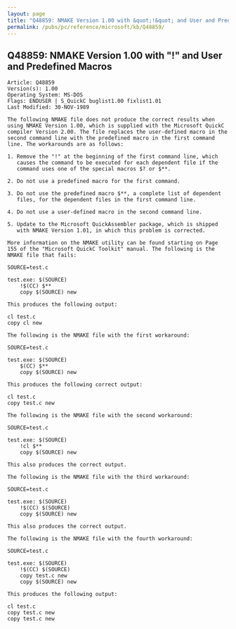 ```yaml
---
layout: page
title: "Q48859: NMAKE Version 1.00 with &quot;!&quot; and User and Predefined Macros"
permalink: /pubs/pc/reference/microsoft/kb/Q48859/
---
```


## Q48859: NMAKE Version 1.00 with &quot;!&quot; and User and Predefined Macros

	Article: Q48859
	Version(s): 1.00
	Operating System: MS-DOS
	Flags: ENDUSER | S_QuickC buglist1.00 fixlist1.01
	Last Modified: 30-NOV-1989
	
	The following NMAKE file does not produce the correct results when
	using NMAKE Version 1.00, which is supplied with the Microsoft QuickC
	compiler Version 2.00. The file replaces the user-defined macro in the
	second command line with the predefined macro in the first command
	line. The workarounds are as follows:
	
	1. Remove the "!" at the beginning of the first command line, which
	   causes the command to be executed for each dependent file if the
	   command uses one of the special macros $? or $**.
	
	2. Do not use a predefined macro for the first command.
	
	3. Do not use the predefined macro $**, a complete list of dependent
	   files, for the dependent files in the first command line.
	
	4. Do not use a user-defined macro in the second command line.
	
	5. Update to the Microsoft QuickAssembler package, which is shipped
	   with NMAKE Version 1.01, in which this problem is corrected.
	
	More information on the NMAKE utility can be found starting on Page
	155 of the "Microsoft QuickC Toolkit" manual. The following is the
	NMAKE file that fails:
	
	SOURCE=test.c
	
	test.exe: $(SOURCE)
	    !$(CC) $**
	    copy $(SOURCE) new
	
	This produces the following output:
	
	cl test.c
	copy cl new
	
	The following is the NMAKE file with the first workaround:
	
	SOURCE=test.c
	
	test.exe: $(SOURCE)
	    $(CC) $**
	    copy $(SOURCE) new
	
	This produces the following correct output:
	
	cl test.c
	copy test.c new
	
	The following is the NMAKE file with the second workaround:
	
	SOURCE=test.c
	
	test.exe: $(SOURCE)
	    !cl $**
	    copy $(SOURCE) new
	
	This also produces the correct output.
	
	The following is the NMAKE file with the third workaround:
	
	SOURCE=test.c
	
	test.exe: $(SOURCE)
	    !$(CC) $(SOURCE)
	    copy $(SOURCE) new
	
	This also produces the correct output.
	
	The following is the NMAKE file with the fourth workaround:
	
	SOURCE=test.c
	
	test.exe: $(SOURCE)
	    !$(CC) $(SOURCE)
	    copy test.c new
	    copy $(SOURCE) new
	
	This produces the following output:
	
	cl test.c
	copy test.c new
	copy test.c new
